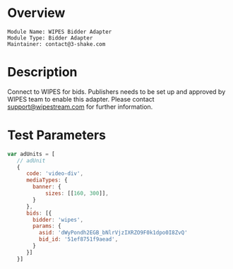 # Overview

```
Module Name: WIPES Bidder Adapter
Module Type: Bidder Adapter
Maintainer: contact@3-shake.com
```

# Description

Connect to WIPES for bids.
Publishers needs to be set up and approved by WIPES team to enable this adapter.
Please contact support@wipestream.com for further information.

# Test Parameters
```javascript
var adUnits = [
   // adUnit
   {
      code: 'video-div',
      mediaTypes: {
        banner: {
            sizes: [[160, 300]],
        }
      },
      bids: [{
        bidder: 'wipes',
        params: {
          asid: 'dWyPondh2EGB_bNlrVjzIXRZO9F0k1dpo0I8ZvQ'
          bid_id: '51ef8751f9aead',
        }
      }]
   }]
```
